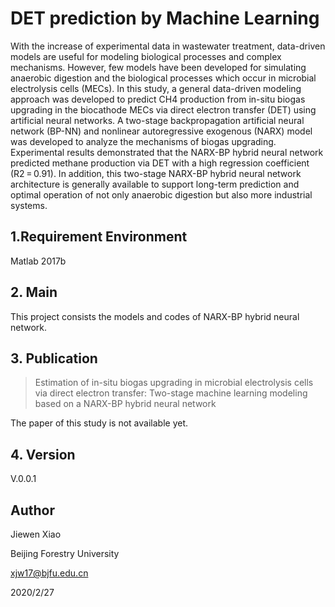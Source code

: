 # DET prediction by Machine Learning 

With the increase of experimental data in wastewater treatment, data-driven models are useful for modeling biological processes and complex mechanisms. However, few models have been developed for simulating anaerobic digestion and the biological processes which occur in microbial electrolysis cells (MECs). In this study, a general data-driven modeling approach was developed to predict CH4 production from in-situ biogas upgrading in the biocathode MECs via direct electron transfer (DET) using artificial neural networks. A two-stage backpropagation artificial neural network (BP-NN) and nonlinear autoregressive exogenous (NARX) model was developed to analyze the mechanisms of biogas upgrading. Experimental results demonstrated that the NARX-BP hybrid neural network predicted methane production via DET with a high regression coefficient (R2 = 0.91). In addition, this two-stage NARX-BP hybrid neural network architecture is generally available to support long-term prediction and optimal operation of not only anaerobic digestion but also more industrial systems.

## 1.Requirement Environment 

Matlab 2017b

## 2. Main

This project consists the models and codes of  NARX-BP hybrid neural network.

## 3. Publication
>Estimation of in-situ biogas upgrading in microbial electrolysis cells via direct electron transfer: Two-stage machine learning modeling based on a NARX-BP hybrid neural network

The paper of this study is not available yet.

## 4. Version

V.0.0.1 

## Author
Jiewen Xiao

Beijing Forestry University

xjw17@bjfu.edu.cn

2020/2/27
